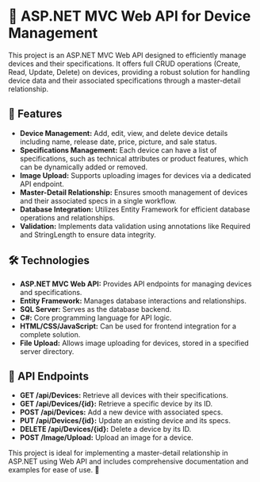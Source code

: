 <h1>📱 ASP.NET MVC Web API for Device Management</h1>
<p>This project is an ASP.NET MVC Web API designed to efficiently manage devices and their specifications. It offers full CRUD operations (Create, Read, Update, Delete) on devices, providing a robust solution for handling device data and their associated specifications through a master-detail relationship.</p>

<h2>🌟 Features</h2>
<ul>
    <li><strong>Device Management:</strong> Add, edit, view, and delete device details including name, release date, price, picture, and sale status.</li>
    <li><strong>Specifications Management:</strong> Each device can have a list of specifications, such as technical attributes or product features, which can be dynamically added or removed.</li>
    <li><strong>Image Upload:</strong> Supports uploading images for devices via a dedicated API endpoint.</li>
    <li><strong>Master-Detail Relationship:</strong> Ensures smooth management of devices and their associated specs in a single workflow.</li>
    <li><strong>Database Integration:</strong> Utilizes Entity Framework for efficient database operations and relationships.</li>
    <li><strong>Validation:</strong> Implements data validation using annotations like Required and StringLength to ensure data integrity.</li>
</ul>

<h2>🛠 Technologies</h2>
<ul>
    <li><strong>ASP.NET MVC Web API:</strong> Provides API endpoints for managing devices and specifications.</li>
    <li><strong>Entity Framework:</strong> Manages database interactions and relationships.</li>
    <li><strong>SQL Server:</strong> Serves as the database backend.</li>
    <li><strong>C#:</strong> Core programming language for API logic.</li>
    <li><strong>HTML/CSS/JavaScript:</strong> Can be used for frontend integration for a complete solution.</li>
    <li><strong>File Upload:</strong> Allows image uploading for devices, stored in a specified server directory.</li>
</ul>

<h2>🚀 API Endpoints</h2>
<ul>
    <li><strong>GET /api/Devices:</strong> Retrieve all devices with their specifications.</li>
    <li><strong>GET /api/Devices/{id}:</strong> Retrieve a specific device by its ID.</li>
    <li><strong>POST /api/Devices:</strong> Add a new device with associated specs.</li>
    <li><strong>PUT /api/Devices/{id}:</strong> Update an existing device and its specs.</li>
    <li><strong>DELETE /api/Devices/{id}:</strong> Delete a device by its ID.</li>
    <li><strong>POST /Image/Upload:</strong> Upload an image for a device.</li>
</ul>

<p>This project is ideal for implementing a master-detail relationship in ASP.NET using Web API and includes comprehensive documentation and examples for ease of use. 🌟</p>

